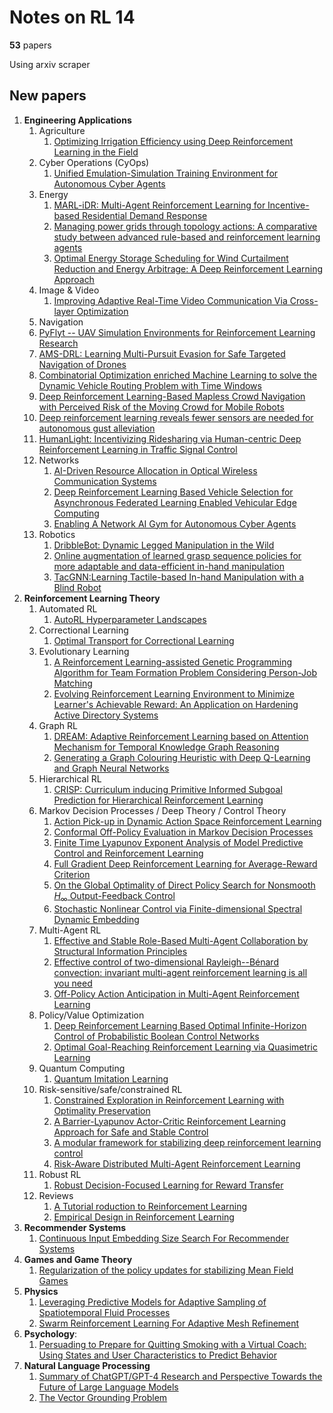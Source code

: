 # Notes on RL 14

__53__ papers

Using arxiv scraper

## New papers

1. __Engineering Applications__
   1. Agriculture
      1. [Optimizing Irrigation Efficiency using Deep Reinforcement Learning in the Field](https://arxiv.org/pdf/2304.01435)
   2. Cyber Operations (CyOps)
      1. [Unified Emulation-Simulation Training Environment for Autonomous Cyber Agents](https://arxiv.org/pdf/2304.01244)
   3. Energy
      1. [MARL-iDR: Multi-Agent Reinforcement Learning for Incentive-based Residential Demand Response](https://arxiv.org/pdf/2304.04086)
      2. [Managing power grids through topology actions: A comparative study between advanced rule-based and reinforcement learning agents](https://arxiv.org/pdf/2304.00765)
      3. [Optimal Energy Storage Scheduling for Wind Curtailment Reduction and Energy Arbitrage: A Deep Reinforcement Learning Approach](https://arxiv.org/pdf/2304.02239)
   4. Image & Video
      1. [Improving Adaptive Real-Time Video Communication Via Cross-layer Optimization](https://arxiv.org/pdf/2304.03505)
   5.  Navigation
      1. [PyFlyt -- UAV Simulation Environments for Reinforcement Learning Research](https://arxiv.org/pdf/2304.01305)
      2. [AMS-DRL: Learning Multi-Pursuit Evasion for Safe Targeted Navigation of Drones](https://arxiv.org/pdf/2304.03443)
      3. [Combinatorial Optimization enriched Machine Learning to solve the Dynamic Vehicle Routing Problem with Time Windows](https://arxiv.org/pdf/2304.00789)
      4. [Deep Reinforcement Learning-Based Mapless Crowd Navigation with Perceived Risk of the Moving Crowd for Mobile Robots](https://arxiv.org/pdf/2304.03593) 
      5. [Deep reinforcement learning reveals fewer sensors are needed for autonomous gust alleviation](https://arxiv.org/pdf/2304.03133)
      6. [HumanLight: Incentivizing Ridesharing via Human-centric Deep Reinforcement Learning in Traffic Signal Control](https://arxiv.org/pdf/2304.03697) 
   6.  Networks
       1.  [AI-Driven Resource Allocation in Optical Wireless Communication Systems](https://arxiv.org/pdf/2304.03880)
       2.  [Deep Reinforcement Learning Based Vehicle Selection for Asynchronous Federated Learning Enabled Vehicular Edge Computing](https://arxiv.org/pdf/2304.02832)
       3.  [Enabling A Network AI Gym for Autonomous Cyber Agents](https://arxiv.org/pdf/2304.01366)
   7.  Robotics
       1.  [DribbleBot: Dynamic Legged Manipulation in the Wild](https://arxiv.org/pdf/2304.01159)
       2.  [Online augmentation of learned grasp sequence policies for more adaptable and data-efficient in-hand manipulation](https://arxiv.org/pdf/2304.02052)
       3.  [TacGNN:Learning Tactile-based In-hand Manipulation with a Blind Robot](https://arxiv.org/pdf/2304.00736)
2. __Reinforcement Learning Theory__
    1. Automated RL
       1. [AutoRL Hyperparameter Landscapes](https://arxiv.org/pdf/2304.02396)
    2. Correctional Learning
       1. [Optimal Transport for Correctional Learning](https://arxiv.org/pdf/2304.01701)
    3.  Evolutionary Learning
        1.  [A Reinforcement Learning-assisted Genetic Programming Algorithm for Team Formation Problem Considering Person-Job Matching](https://arxiv.org/pdf/2304.04022)
        2.  [Evolving Reinforcement Learning Environment to Minimize Learner's Achievable Reward: An Application on Hardening Active Directory Systems](https://arxiv.org/pdf/2304.03998)
    4.  Graph RL
        1.  [DREAM: Adaptive Reinforcement Learning based on Attention Mechanism for Temporal Knowledge Graph Reasoning](https://arxiv.org/pdf/2304.03984)
        2.  [Generating a Graph Colouring Heuristic with Deep Q-Learning and Graph Neural Networks](https://arxiv.org/pdf/2304.04051)
    5.  Hierarchical RL
        1.  [CRISP: Curriculum inducing Primitive Informed Subgoal Prediction for Hierarchical Reinforcement Learning](https://arxiv.org/pdf/2304.03535)
    6.  Markov Decision Processes / Deep Theory / Control Theory
        1.  [Action Pick-up in Dynamic Action Space Reinforcement Learning](https://arxiv.org/pdf/2304.00873)
        2.  [Conformal Off-Policy Evaluation in Markov Decision Processes](https://arxiv.org/pdf/2304.02574)
        3.  [Finite Time Lyapunov Exponent Analysis of Model Predictive Control and Reinforcement Learning](https://arxiv.org/pdf/2304.03326)
        4.  [Full Gradient Deep Reinforcement Learning for Average-Reward Criterion](https://arxiv.org/pdf/2304.03729)
        5.  [On the Global Optimality of Direct Policy Search for Nonsmooth $H_\infty$ Output-Feedback Control](https://arxiv.org/pdf/2304.00753)
        6.  [Stochastic Nonlinear Control via Finite-dimensional Spectral Dynamic Embedding](https://arxiv.org/pdf/2304.03907)
    7.  Multi-Agent RL
        1.  [Effective and Stable Role-Based Multi-Agent Collaboration by Structural Information Principles](https://arxiv.org/pdf/2304.00755)
        2.  [Effective control of two-dimensional Rayleigh--Bénard convection: invariant multi-agent reinforcement learning is all you need](https://arxiv.org/pdf/2304.02370)
        3.  [Off-Policy Action Anticipation in Multi-Agent Reinforcement Learning](https://arxiv.org/pdf/2304.01447)
    8.  Policy/Value Optimization
        1.  [Deep Reinforcement Learning Based Optimal Infinite-Horizon Control of Probabilistic Boolean Control Networks](https://arxiv.org/pdf/2304.03489)
        2.  [Optimal Goal-Reaching Reinforcement Learning via Quasimetric Learning](https://arxiv.org/pdf/2304.01203)
    9.  Quantum Computing
        1.  [Quantum Imitation Learning](https://arxiv.org/pdf/2304.02480)
    10. Risk-sensitive/safe/constrained RL
        1.  [Constrained Exploration in Reinforcement Learning with Optimality Preservation](https://arxiv.org/pdf/2304.03104)
        2.  [A Barrier-Lyapunov Actor-Critic Reinforcement Learning Approach for Safe and Stable Control](https://arxiv.org/pdf/2304.04066)
        3.  [A modular framework for stabilizing deep reinforcement learning control](https://arxiv.org/pdf/2304.03422)
        4.  [Risk-Aware Distributed Multi-Agent Reinforcement Learning](https://arxiv.org/pdf/2304.02005)
    11. Robust RL
        1.  [Robust Decision-Focused Learning for Reward Transfer](https://arxiv.org/pdf/2304.03365)
    12. Reviews
        1.  [A Tutorial roduction to Reinforcement Learning](https://arxiv.org/pdf/2304.00803) 
        2.  [Empirical Design in Reinforcement Learning](https://arxiv.org/pdf/2304.01315)  
3. __Recommender Systems__
   1. [Continuous Input Embedding Size Search For Recommender Systems](https://arxiv.org/pdf/2304.03501)
4. __Games and Game Theory__
   1. [Regularization of the policy updates for stabilizing Mean Field Games](https://arxiv.org/pdf/2304.01547)
5.  __Physics__
    1. [Leveraging Predictive Models for Adaptive Sampling of Spatiotemporal Fluid Processes](https://arxiv.org/pdf/2304.00732)
    2. [Swarm Reinforcement Learning For Adaptive Mesh Refinement](https://arxiv.org/pdf/2304.00818) 
6.  __Psychology__:
    1.  [Persuading to Prepare for Quitting Smoking with a Virtual Coach: Using States and User Characteristics to Predict Behavior](https://arxiv.org/pdf/2304.02264)  
7.  __Natural Language Processing__
    1.  [Summary of ChatGPT/GPT-4 Research and Perspective Towards the Future of Large Language Models](https://arxiv.org/pdf/2304.01852) 
    2.  [The Vector Grounding Problem](https://arxiv.org/pdf/2304.01481)  